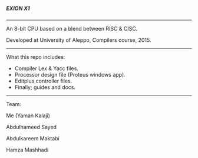 ##### EXION X1

------

An 8-bit CPU based on a blend between RISC & CISC.

Developed at University of Aleppo, Compilers course, 2015.

------

What this repo includes:

- Compiler Lex & Yacc files.
- Processor design file (Proteus windows app).
- Editplus controller files.
- Finally; guides and docs.

------

Team:

Me (Yaman Kalaji)

Abdulhameed Sayed

Abdulkareem Maktabi

Hamza Mashhadi

 

